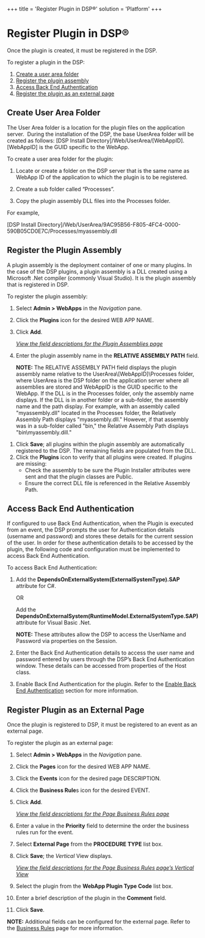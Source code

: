 +++
title = 'Register Plugin in DSP®'
solution = 'Platform'
+++

# Register Plugin in DSP®

Once the plugin is created, it must be registered in the DSP.

To register a plugin in the DSP:

1.  [Create a user area folder](#CreateUserAreaFolder)
2.  [Register the plugin assembly](#RegisterPluginAssembly)
3.  [Access Back End Authentication](#AccessBackEndAuthentication)
4.  [Register the plugin as an external
    page](#RegisterPluginasanExternalPage)

## <span id="CreateUserAreaFolder"></span>Create User Area Folder

The User Area folder is a location for the plugin files on the
application server.  During the installation of the DSP, the base
UserArea folder will be created as follows: \[DSP Install
Directory\]/Web/UserArea/\[WebAppID\]. \[WebAppID\] is the GUID specific
to the WebApp.

To create a user area folder for the plugin:

1.  Locate or create a folder on the DSP server that is the same name as
    WebApp ID of the application to which the plugin is to be
    registered.

2.  Create a sub folder called “Processes”.

3.  Copy the plugin assembly DLL files into the Processes folder.

For example,

\[DSP Install
Directory\]/Web/UserArea/9AC95B56-F805-4FC4-0000-590B05CD0E7C/Processes/myassembly.dll

## <span id="RegisterPluginAssembly"></span>Register the Plugin Assembly

A plugin assembly is the deployment container of one or many plugins. In
the case of the DSP plugins, a plugin assembly is a DLL created using a
Microsoft .Net compiler (commonly Visual Studio). It is the plugin
assembly that is registered in DSP.

To register the plugin assembly:

1.  Select **Admin \> WebApps** in the *Navigation* pane.

2.  Click the **Plugins** icon for the desired WEB APP NAME.

3.  Click **Add**.
    
    [*View the field descriptions for the Plugin Assemblies
    page*](../Page_Desc/Plugin%20Assemblies%20H.htm)

4.  Enter the plugin assembly name in the **RELATIVE ASSEMBLY PATH**
    field.
    
    **NOTE:** The RELATIVE ASSEMBLY PATH field displays the plugin
    assembly name relative to the UserArea\\\[WebAppID\]\\Processes
    folder, where UserArea is the DSP folder on the application server
    where all assemblies are stored and WebAppID is the GUID specific to
    the WebApp. If the DLL is in the Processes folder, only the assembly
    name displays. If the DLL is in another folder or a sub-folder, the
    assembly name and the path display. For example, with an assembly
    called "myassembly.dll" located in the Processes folder, the
    Relatively Assembly Path displays "myassembly.dll." However, if that
    assembly was in a sub-folder called "bin," the Relative Assembly
    Path displays "bin\\myassembly.dill."

<!-- end list -->

1.  Click **Save**; all plugins within the plugin assembly are
    automatically registered to the DSP. The remaining fields are
    populated from the DLL.
2.  Click the **Plugins** icon to verify that all plugins were created.
    If plugins are missing:
      - Check the assembly to be sure the Plugin Installer attributes
        were sent and that the plugin classes are Public.
      - Ensure the correct DLL file is referenced in the Relative
        Assembly
Path.

## <span id="AccessBackEndAuthentication"></span>Access Back End Authentication

If configured to use Back End Authentication, when the Plugin is
executed from an event, the DSP prompts the user for Authentication
details (username and password) and stores these details for the current
session of the user. In order for these authentication details to be
accessed by the plugin, the following code and configuration must be
implemented to access Back End Authentication.

To access Back End Authentication:

1.  Add the **DependsOnExternalSystem(ExternalSystemType).SAP**
    attribute for C\#.
    
    OR
    
    Add the
    **DependsOnExternalSystem(RuntimeModel.ExternalSystemType.SAP)**
    attribute for Visual Basic .Net.
    
    **NOTE:** These attributes allow the DSP to access the UserName and
    Password via properties on the Session.

2.  Enter the Back End Authentication details to access the user name
    and password entered by users through the DSP’s Back End
    Authentication window. These details can be accessed from properties
    of the Host class.

3.  Enable Back End Authentication for the plugin. Refer to the [Enable
    Back End
    Authentication](View%20Where%20Plugin%20is%20Used.htm#EnableBackEndAuthentication)
    section for more
information.

## <span id="RegisterPluginasanExternalPage"></span>Register Plugin as an External Page

Once the plugin is registered to DSP, it must be registered to an event
as an external page.

To register the plugin as an external page:

1.  Select **Admin \> WebApps** in the *Navigation* pane.

2.  Click the **Pages** icon for the desired WEB APP NAME.

3.  Click the **Events** icon for the desired page DESCRIPTION.

4.  Click the **Business Rule**s icon for the desired EVENT.

5.  Click **Add**.
    
    [*View the field descriptions for the Page Business Rules
    page*](../Page_Desc/Page_Business_Rules_H.htm)

6.  Enter a value in the **Priority** field to determine the order the
    business rules run for the event.

7.  Select **External Page** from the **PROCEDURE TYPE** list box.

8.  Click **Save**; the *Vertical* View displays.
    
    [*View the field descriptions for the Page Business Rules page’s
    Vertical
    View*](../Page_Desc/Page_Business_Rules_H.htm#PageBusinessRulesV)

9.  Select the plugin from the **WebApp Plugin Type Code** list box.

10. Enter a brief description of the plugin in the **Comment** field.

11. Click **Save**.

**NOTE:** Additional fields can be configured for the external page.
Refer to the [Business Rules](../../WebApp_Dev/Business_Rules.htm) page
for more information.

